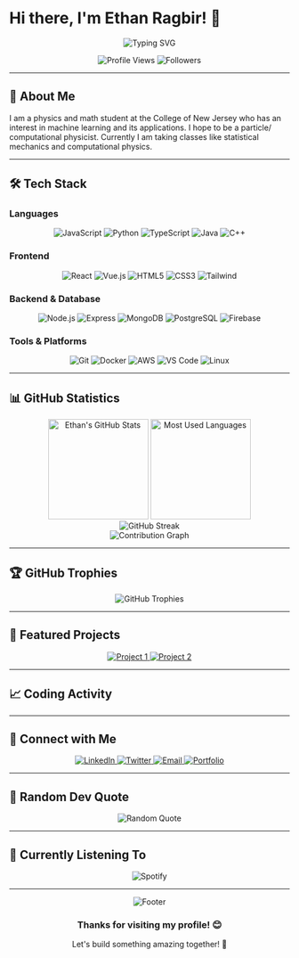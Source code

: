 # Hi there, I'm Ethan Ragbir! 👋

<div align="center">
  <img src="https://readme-typing-svg.herokuapp.com?font=Fira+Code&size=30&duration=3000&pause=1000&color=2E9EF7&center=true&vCenter=true&width=600&lines=Welcome+to+my+GitHub!;Full+Stack+Developer;Problem+Solver;Tech+Enthusiast" alt="Typing SVG" />
</div>

<p align="center">
  <img src="https://komarev.com/ghpvc/?username=Ethan-Ragbir&color=blue&style=flat-square&label=Profile+Views" alt="Profile Views" />
  <img src="https://img.shields.io/github/followers/Ethan-Ragbir?style=flat-square&color=blue" alt="Followers" />
</p>

---

## 🚀 About Me

I am a physics and math student at the College of New Jersey who has an interest in machine learning and its applications. I hope to be a particle/ computational physicist. Currently I am taking classes like statistical mechanics and computational physics.  

---

## 🛠️ Tech Stack

### Languages
<p align="center">
  <img src="https://img.shields.io/badge/JavaScript-F7DF1E?style=for-the-badge&logo=javascript&logoColor=black" alt="JavaScript" />
  <img src="https://img.shields.io/badge/Python-3776AB?style=for-the-badge&logo=python&logoColor=white" alt="Python" />
  <img src="https://img.shields.io/badge/TypeScript-007ACC?style=for-the-badge&logo=typescript&logoColor=white" alt="TypeScript" />
  <img src="https://img.shields.io/badge/Java-ED8B00?style=for-the-badge&logo=openjdk&logoColor=white" alt="Java" />
  <img src="https://img.shields.io/badge/C%2B%2B-00599C?style=for-the-badge&logo=c%2B%2B&logoColor=white" alt="C++" />
</p>

### Frontend
<p align="center">
  <img src="https://img.shields.io/badge/React-20232A?style=for-the-badge&logo=react&logoColor=61DAFB" alt="React" />
  <img src="https://img.shields.io/badge/Vue.js-35495E?style=for-the-badge&logo=vue.js&logoColor=4FC08D" alt="Vue.js" />
  <img src="https://img.shields.io/badge/HTML5-E34F26?style=for-the-badge&logo=html5&logoColor=white" alt="HTML5" />
  <img src="https://img.shields.io/badge/CSS3-1572B6?style=for-the-badge&logo=css3&logoColor=white" alt="CSS3" />
  <img src="https://img.shields.io/badge/Tailwind_CSS-38B2AC?style=for-the-badge&logo=tailwind-css&logoColor=white" alt="Tailwind" />
</p>

### Backend & Database
<p align="center">
  <img src="https://img.shields.io/badge/Node.js-43853D?style=for-the-badge&logo=node.js&logoColor=white" alt="Node.js" />
  <img src="https://img.shields.io/badge/Express.js-404D59?style=for-the-badge&logo=express&logoColor=white" alt="Express" />
  <img src="https://img.shields.io/badge/MongoDB-4EA94B?style=for-the-badge&logo=mongodb&logoColor=white" alt="MongoDB" />
  <img src="https://img.shields.io/badge/PostgreSQL-316192?style=for-the-badge&logo=postgresql&logoColor=white" alt="PostgreSQL" />
  <img src="https://img.shields.io/badge/Firebase-039BE5?style=for-the-badge&logo=Firebase&logoColor=white" alt="Firebase" />
</p>

### Tools & Platforms
<p align="center">
  <img src="https://img.shields.io/badge/Git-F05032?style=for-the-badge&logo=git&logoColor=white" alt="Git" />
  <img src="https://img.shields.io/badge/Docker-2496ED?style=for-the-badge&logo=docker&logoColor=white" alt="Docker" />
  <img src="https://img.shields.io/badge/AWS-232F3E?style=for-the-badge&logo=amazon-aws&logoColor=white" alt="AWS" />
  <img src="https://img.shields.io/badge/VS_Code-007ACC?style=for-the-badge&logo=visual-studio-code&logoColor=white" alt="VS Code" />
  <img src="https://img.shields.io/badge/Linux-FCC624?style=for-the-badge&logo=linux&logoColor=black" alt="Linux" />
</p>

---

## 📊 GitHub Statistics

<div align="center">
  <img height="180em" src="https://github-readme-stats.vercel.app/api?username=Ethan-Ragbir&show_icons=true&theme=tokyonight&include_all_commits=true&count_private=true&hide_border=true" alt="Ethan's GitHub Stats" />
  <img height="180em" src="https://github-readme-stats.vercel.app/api/top-langs/?username=Ethan-Ragbir&layout=compact&langs_count=8&theme=tokyonight&hide_border=true" alt="Most Used Languages" />
</div>

<div align="center">
  <img src="https://github-readme-streak-stats.herokuapp.com/?user=Ethan-Ragbir&theme=tokyonight&hide_border=true" alt="GitHub Streak" />
</div>

<div align="center">
  <img src="https://github-readme-activity-graph.vercel.app/graph?username=Ethan-Ragbir&theme=tokyo-night&hide_border=true&area=true" alt="Contribution Graph" />
</div>

---

## 🏆 GitHub Trophies

<div align="center">
  <img src="https://github-profile-trophy.vercel.app/?username=Ethan-Ragbir&theme=tokyonight&no-frame=true&no-bg=false&margin-w=4&row=1" alt="GitHub Trophies" />
</div>

---

## 🌟 Featured Projects

<div align="center">
  <a href="https://github.com/Ethan-Ragbir/project-1">
    <img src="https://github-readme-stats.vercel.app/api/pin/?username=Ethan-Ragbir&repo=project-1&theme=tokyonight&hide_border=true" alt="Project 1" />
  </a>
  <a href="https://github.com/Ethan-Ragbir/project-2">
    <img src="https://github-readme-stats.vercel.app/api/pin/?username=Ethan-Ragbir&repo=project-2&theme=tokyonight&hide_border=true" alt="Project 2" />
  </a>
</div>

---

## 📈 Coding Activity

<!--START_SECTION:waka-->
<!--END_SECTION:waka-->

---

## 🤝 Connect with Me

<div align="center">
  <a href="https://linkedin.com/in/ethan-ragbir" target="_blank">
    <img src="https://img.shields.io/badge/LinkedIn-0077B5?style=for-the-badge&logo=linkedin&logoColor=white" alt="LinkedIn" />
  </a>
  <a href="https://twitter.com/ethan_ragbir" target="_blank">
    <img src="https://img.shields.io/badge/Twitter-1DA1F2?style=for-the-badge&logo=twitter&logoColor=white" alt="Twitter" />
  </a>
  <a href="mailto:ethan.ragbir@email.com" target="_blank">
    <img src="https://img.shields.io/badge/Email-D14836?style=for-the-badge&logo=gmail&logoColor=white" alt="Email" />
  </a>
  <a href="(https://ethan-ragbir.github.io/)" target="_blank">
    <img src="https://img.shields.io/badge/Portfolio-000000?style=for-the-badge&logo=vercel&logoColor=white" alt="Portfolio" />
  </a>
</div>

---

## 💭 Random Dev Quote

<div align="center">
  <img src="https://quotes-github-readme.vercel.app/api?type=horizontal&theme=tokyonight" alt="Random Quote" />
</div>

---

## 🎵 Currently Listening To

<div align="center">
  <img src="https://spotify-recently-played-readme.vercel.app/api?user=ethanragbir&count=1&unique=true" alt="Spotify" />
</div>

---

<div align="center">
  <img src="https://capsule-render.vercel.app/api?type=waving&color=gradient&height=100&section=footer&animation=fadeIn" alt="Footer" />
</div>

<div align="center">
  <h3>Thanks for visiting my profile! 😊</h3>
  <p>Let's build something amazing together! 🚀</p>
</div>
